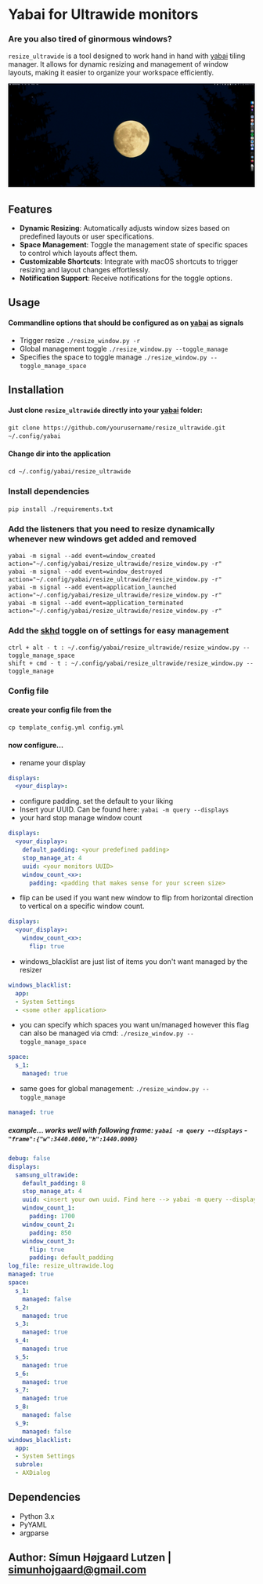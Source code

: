 # Yabai for Ultrawide monitors

### Are you also tired of ginormous windows?
`resize_ultrawide` is a tool designed to work hand in hand with [yabai](https://github.com/koekeishiya/yabai) tiling manager. It allows for dynamic resizing and management of window layouts, making it easier to organize your workspace efficiently.

![animation](.content/animation.gif)

## Features

- **Dynamic Resizing**: Automatically adjusts window sizes based on predefined layouts or user specifications.
- **Space Management**: Toggle the management state of specific spaces to control which layouts affect them.
- **Customizable Shortcuts**: Integrate with macOS shortcuts to trigger resizing and layout changes effortlessly.
- **Notification Support**: Receive notifications for the toggle options.

## Usage
#### Commandline options that should be configured as on [yabai](https://github.com/koekeishiya/yabai) as signals
* Trigger resize
`./resize_window.py -r`  
* Global management toggle
`./resize_window.py --toggle_manage`
* Specifies the space to toggle manage
`./resize_window.py --toggle_manage_space` 

## Installation

#### Just clone `resize_ultrawide` directly into your [yabai](https://github.com/koekeishiya/yabai) folder:
`git clone https://github.com/yourusername/resize_ultrawide.git ~/.config/yabai`
#### Change dir into the application
`cd ~/.config/yabai/resize_ultrawide`

### Install dependencies
`pip install ./requirements.txt`

### Add the listeners that you need to resize dynamically whenever new windows get added and removed

```
yabai -m signal --add event=window_created action="~/.config/yabai/resize_ultrawide/resize_window.py -r"
yabai -m signal --add event=window_destroyed action="~/.config/yabai/resize_ultrawide/resize_window.py -r"
yabai -m signal --add event=application_launched action="~/.config/yabai/resize_ultrawide/resize_window.py -r"
yabai -m signal --add event=application_terminated action="~/.config/yabai/resize_ultrawide/resize_window.py -r"
```

### Add the [skhd](https://github.com/koekeishiya/skhd) toggle on of settings for easy management
```
ctrl + alt - t : ~/.config/yabai/resize_ultrawide/resize_window.py --toggle_manage_space
shift + cmd - t : ~/.config/yabai/resize_ultrawide/resize_window.py --toggle_manage
```

### Config file
#### create your config file from the 
`cp template_config.yml config.yml`

#### now configure...
* rename your display
```yaml
displays:
  <your_display>:
```
* configure padding. set the default to your liking
* Insert your UUID. Can be found here: `yabai -m query --displays`
* your hard stop manage window count
```yaml
displays:
  <your_display>:
    default_padding: <your predefined padding>
    stop_manage_at: 4
    uuid: <your monitors UUID>
    window_count_<x>:
      padding: <padding that makes sense for your screen size>
```
* flip can be used if you want new window to flip from horizontal direction to vertical on a specific window count.
```yaml
displays:
  <your_display>:
    window_count_<x>:
      flip: true
```
* windows_blacklist are just list of items you don't want managed by the resizer 
```yaml
windows_blacklist:
  app:
  - System Settings
  - <some other application>
```
* you can specify which spaces you want un/managed however this flag can also be managed via cmd: `./resize_window.py --toggle_manage_space`
```yaml
space:
  s_1:
    managed: true
```
* same goes for global management: `./resize_window.py --toggle_manage`
```yaml
managed: true
```

##### example... works well with following frame: `yabai -m query --displays` - `"frame":{"w":3440.0000,"h":1440.0000}`
```yaml
debug: false
displays:
  samsung_ultrawide:
    default_padding: 8
    stop_manage_at: 4
    uuid: <insert your own uuid. Find here --> yabai -m query --displays> 
    window_count_1:
      padding: 1700
    window_count_2:
      padding: 850
    window_count_3:
      flip: true
      padding: default_padding
log_file: resize_ultrawide.log
managed: true
space:
  s_1:
    managed: false
  s_2:
    managed: true
  s_3:
    managed: true
  s_4:
    managed: true
  s_5:
    managed: true
  s_6:
    managed: true
  s_7:
    managed: true
  s_8:
    managed: false
  s_9:
    managed: false
windows_blacklist:
  app:
  - System Settings
  subrole:
  - AXDialog

```

## Dependencies
* Python 3.x
* PyYAML
* argparse



## Author: Símun Højgaard Lutzen | simunhojgaard@gmail.com